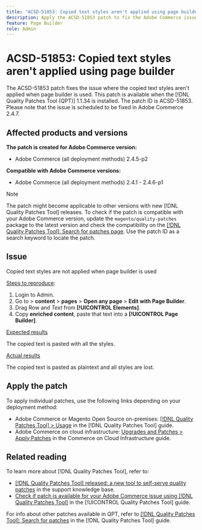 ```yaml
---
title: "ACSD-51853: Copied text styles aren't applied using page builder"
description: Apply the ACSD-51853 patch to fix the Adobe Commerce issue where the copied text styles are not applied when page builder is used.
feature: Page Builder
role: Admin
---
```

# ACSD-51853: Copied text styles aren't applied using page builder

The ACSD-51853 patch fixes the issue where the copied text styles aren't applied when page builder is used. This patch is available when the [!DNL Quality Patches Tool (QPT)] 1.1.34 is installed. The patch ID is ACSD-51853. Please note that the issue is scheduled to be fixed in Adobe Commerce 2.4.7.

## Affected products and versions

**The patch is created for Adobe Commerce version:**

* Adobe Commerce (all deployment methods) 2.4.5-p2

**Compatible with Adobe Commerce versions:**

* Adobe Commerce (all deployment methods) 2.4.1 - 2.4.6-p1

>[!NOTE]
>
>The patch might become applicable to other versions with new [!DNL Quality Patches Tool] releases. To check if the patch is compatible with your Adobe Commerce version, update the `magento/quality-patches` package to the latest version and check the compatibility on the [[!DNL Quality Patches Tool]: Search for patches page](https://experienceleague.adobe.com/tools/commerce-quality-patches/index.html). Use the patch ID as a search keyword to locate the patch.

## Issue

Copied text styles are not applied when page builder is used

<u>Steps to reproduce</u>:

1. Login to Admin.
1. Go to > **content** > **pages** > **Open any page** > **Edit with Page Builder**.
1. Drag Row and *Text* from **[!UICONTROL Elements]**.
1. Copy **enriched content**, paste that text into a **[!UICONTROL Page Builder]**.

<u>Expected results</u>

The copied text is pasted with all the styles.

<u>Actual results</u>

The copied text is pasted as plaintext and all styles are lost.

## Apply the patch

To apply individual patches, use the following links depending on your deployment method:

* Adobe Commerce or Magento Open Source on-premises: [[!DNL Quality Patches Tool] > Usage](/help/tools/quality-patches-tool/usage.md) in the [!DNL Quality Patches Tool] guide.
* Adobe Commerce on cloud infrastructure: [Upgrades and Patches > Apply Patches](https://experienceleague.adobe.com/docs/commerce-cloud-service/user-guide/develop/upgrade/apply-patches.html) in the Commerce on Cloud Infrastructure guide.

## Related reading

To learn more about [!DNL Quality Patches Tool], refer to:

* [[!DNL Quality Patches Tool] released: a new tool to self-serve quality patches](https://experienceleague.adobe.com/en/docs/commerce-knowledge-base/kb/announcements/commerce-announcements/magento-quality-patches-released-new-tool-to-self-serve-quality-patches) in the support knowledge base.
* [Check if patch is available for your Adobe Commerce issue using [!DNL Quality Patches Tool]](/help/tools/quality-patches-tool/patches-available-in-qpt/check-patch-for-magento-issue-with-magento-quality-patches.md) in the [!UICONTROL Quality Patches Tool] guide.


For info about other patches available in QPT, refer to [[!DNL Quality Patches Tool]: Search for patches](https://experienceleague.adobe.com/tools/commerce-quality-patches/index.html) in the [!DNL Quality Patches Tool] guide.
